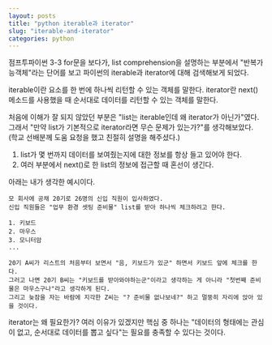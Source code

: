 ```yaml
---
layout: posts
title: "python iterable과 iterator"
slug: "iterable-and-iterator"
categories: python
---
```


점프투파이썬 3-3 for문을 보다가, list comprehension을 설명하는 부분에서 "반복가능객체"라는 단어를 보고 파이썬의 iterable과 iterator에 대해 검색해보게 되었다. 

iterable이란 요소를 한 번에 하나씩 리턴할 수 있는 객체를 말한다.
iterator란 next() 메소드를 사용했을 때 순서대로 데이터를 리턴할 수 있는 객체를 말한다. 

처음에 이해가 잘 되지 않았던 부분은 "list는 iterable인데 왜 iterator가 아닌가"였다.
그래서 "만약 list가 기본적으로 iterator라면 무슨 문제가 있는가?"를 생각해보았다. (학교 선배분께 도움 요청을 했고 친절히 설명을 해주셨다.)

1. list가 몇 번까지 데이터를 보여줬는지에 대한 정보를 항상 들고 있어야 한다.  
2. 여러 부분에서 next()로 한 list의 정보에 접근할 때 혼선이 생긴다.  

아래는 내가 생각한 예시이다.

```
모 회사에 공채 20기로 26명의 신입 직원이 입사하였다.
신입 직원들은 "업무 환경 셋팅 준비물" list를 받아 하나씩 체크하려고 한다.

1. 키보드
2. 마우스
3. 모니터암
...

20기 A씨가 리스트의 처음부터 보면서 "음, 키보드가 있군" 하면서 키보드 앞에 체크를 한다. 
그러고 나면 20기 B씨는 "키보드를 받아와야하는군"이라고 생각하는 게 아니라 "첫번째 준비물은 마우스구나"라고 생각하게 된다. 
그리고 늦잠을 자는 바람에 지각한 Z씨는 "? 준비물 없나보네?" 하고 멀뚱히 자리에 앉아 있을 것이다. 
```

iterator는 왜 필요한가? 여러 이유가 있겠지만 핵심 중 하나는 "데이터의 형태에는 관심이 없고, 순서대로 데이터를 뽑고 싶다"는 필요를 충족할 수 있다는 것이다. 
